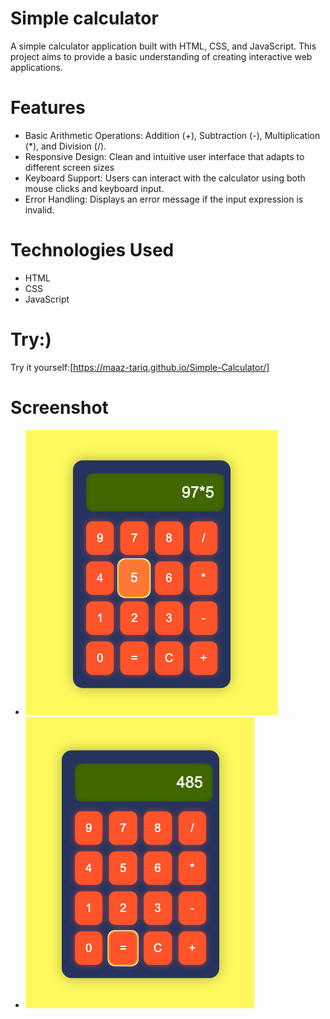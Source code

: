 # Simple calculator

A simple calculator application built with HTML, CSS, and JavaScript. This project aims to provide a basic understanding of creating interactive web applications.

# Features

- Basic Arithmetic Operations: Addition (+), Subtraction (-), Multiplication (*), and Division (/).
- Responsive Design: Clean and intuitive user interface that adapts to different screen sizes
- Keyboard Support: Users can interact with the calculator using both mouse clicks and keyboard input.
- Error Handling: Displays an error message if the input expression is invalid.

# Technologies Used
- HTML
- CSS
- JavaScript

# Try:)

Try it yourself:[https://maaz-tariq.github.io/Simple-Calculator/]

# Screenshot
- ![image](https://github.com/Maaz-tariq/Simple-Calculator/blob/main/Screenshot%202025-02-01%20at%204.43.39%20PM.png?raw=true)
- ![image](https://github.com/Maaz-tariq/Simple-Calculator/blob/main/Screenshot%202025-02-01%20at%204.43.56%20PM.png?raw=true)
